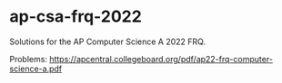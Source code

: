# ap-csa-frq-2022
Solutions for the AP Computer Science A 2022 FRQ.

Problems: https://apcentral.collegeboard.org/pdf/ap22-frq-computer-science-a.pdf
